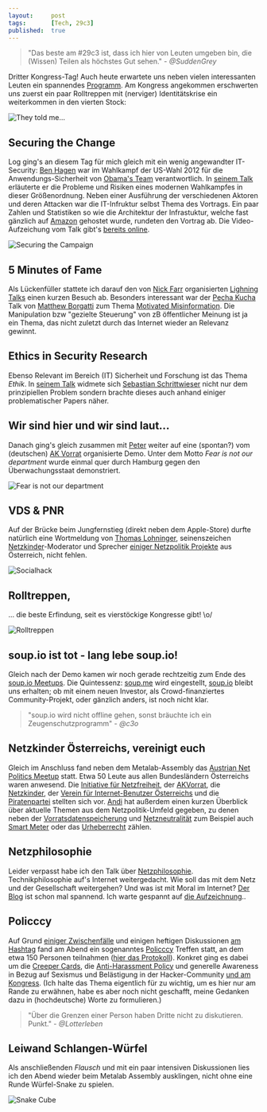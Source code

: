 ```yaml
---
layout: 	post
tags: 		[Tech, 29c3]
published: 	true
---
```


> "Das beste am #29c3 ist, dass ich hier von Leuten umgeben bin, die (Wissen) Teilen als höchstes Gut sehen." - *@SuddenGrey*

Dritter Kongress-Tag! Auch heute erwartete uns neben vielen interessanten Leuten ein spannendes [Programm](http://events.ccc.de/congress/2012/Fahrplan/day_2012-12-29.en.html). Am Kongress angekommen erschwerten uns zuerst ein paar Rolltreppen mit (nerviger) Identitätskrise ein weiterkommen in den vierten Stock:

![They told me...](http://2904.cc/blogimg/29c3/3_0_stairs.jpg)

## Securing the Change

Log ging's an diesem Tag für mich gleich mit ein wenig angewandter IT-Security: [Ben Hagen](https://twitter.com/benhagen) war im Wahlkampf der US-Wahl 2012 für die Anwendungs-Sicherheit von [Obama's Team](http://www.p2012.org/candidates/obamaorg.html) verantwortlich. In [seinem Talk](http://events.ccc.de/congress/2012/Fahrplan/events/5177.en.html) erläuterte er die Probleme und Risiken eines modernen Wahlkampfes in dieser Größenordnung. Neben einer Ausführung der verschiedenen Aktoren und deren Attacken war die IT-Infruktur selbst Thema des Vortrags. Ein paar Zahlen und Statistiken so wie die Architektur der Infrastuktur, welche fast gänzlich auf [Amazon](http://aws.amazon.com/de/) gehostet wurde, rundeten den Vortrag ab.
Die Video-Aufzeichung vom Talk gibt's [bereits online](http://www.youtube.com/watch?v=u5m18wFvBqY). 

![Securing the Campaign](http://2904.cc/blogimg/29c3/3_1_campaign.jpg)

## 5 Minutes of Fame

Als Lü­cken­fül­ler stattete ich darauf den von [Nick Farr](https://twitter.com/Nickf4rr) organisierten [Lighning Talks](http://events.ccc.de/congress/2012/wiki/Lightning_Talks#Day_3) einen kurzen Besuch ab. Besonders interessant war der [Pecha Kucha](http://de.wikipedia.org/wiki/Pecha_Kucha) Talk von [Matthew Borgatti](http://har.ms/) zum Thema [Motivated Misinformation](http://har.ms/misinformation/). Die Manipulation bzw "gezielte Steuerung" von zB öffentlicher Meinung ist ja ein Thema, das nicht zuletzt durch das Internet wieder an Relevanz gewinnt.

## Ethics in Security Research

Ebenso Relevant im Bereich (IT) Sicherheit und Forschung ist das Thema *Ethik*. In [seinem Talk](http://events.ccc.de/congress/2012/Fahrplan/events/5077.en.html) widmete sich [Sebastian Schrittwieser](http://www.sba-research.org/team/researchers/sebastian-schrittwieser/) nicht nur dem prinzipiellen Problem sondern brachte dieses auch anhand einiger problematischer Papers näher.

## Wir sind hier und wir sind laut...

Danach ging's gleich zusammen mit [Peter](https://twitter.com/PeterTheOne) weiter auf eine (spontan?) vom (deutschen) [AK Vorrat](http://www.vorratsdatenspeicherung.de/) organisierte Demo. Unter dem Motto *Fear is not our department* wurde einmal quer durch Hamburg gegen den Überwachungsstaat demonstriert. 

![Fear is not our department](http://2904.cc/blogimg/29c3/3_2_demo.jpg)

## VDS & PNR

Auf der Brücke beim Jungfernstieg (direkt neben dem Apple-Store) durfte natürlich eine Wortmeldung von [Thomas Lohninger](http://socialhack.eu/), seinenszeichen [Netzkinder](https://www.netzkinder.at/)-Moderator und Sprecher [einiger Netzpolitik Projekte](https://netzfreiheit.org/) aus Österreich, nicht fehlen. 

![Socialhack](http://2904.cc/blogimg/29c3/3_3_demo2.jpg)

## Rolltreppen,

... die beste Erfindung, seit es vierstöckige Kongresse gibt! \o/

![Rolltreppen](http://2904.cc/blogimg/29c3/3_4_rollstreppe.jpg)

## soup.io ist tot - lang lebe soup.io!

Gleich nach der Demo kamen wir noch gerade rechtzeitig zum Ende des [soup.io Meetups](http://kitchen.soup.io/post/293561720/Dec-29-2012-29C3-Soup-io-meetup). Die Quintessenz: [soup.me](http://www.soup.me) wird eingestellt, [soup.io](https://www.soup.io/) bleibt uns erhalten; ob mit einem neuen Investor, als Crowd-finanziertes Community-Projekt, oder gänzlich anders, ist noch nicht klar.

> "soup.io wird nicht offline gehen, sonst bräuchte ich ein Zeugenschutzprogramm" - *@c3o*

## Netzkinder Österreichs, vereinigt euch

Gleich im Anschluss fand neben dem Metalab-Assembly das [Austrian Net Politics Meetup](https://events.ccc.de/congress/2012/wiki/Austrian_Net_Politics_Meetup) statt. Etwa 50 Leute aus allen Bundesländern Österreichs waren anwesend. Die [Initiative für Netzfreiheit](https://netzfreiheit.org/), der [AKVorrat](http://akvorrat.at/), die [Netzkinder](https://www.netzkinder.at/), der [Verein für Internet-Benutzer Österreichs](https://www.vibe.at/) und die [Piratenpartei](http://piratenpartei.at/) stellten sich vor. 
[Andi](https://twitter.com/RedplanetAT) hat außerdem einen kurzen Überblick über aktuelle Themen aus dem Netzpolitik-Umfeld gegeben, zu denen neben der [Vorratsdatenspeicherung](https://zeichnemit.at/) und [Netzneutralität](https://unsernetz.at/) zum Beispiel auch [Smart Meter](http://de.wikipedia.org/wiki/Smart_Meter) oder das [Urheberrecht](http://urheberrecht.vibe.at/) zählen.

## Netzphilosophie 

Leider verpasst habe ich den Talk über [Netzphilosophie](http://events.ccc.de/congress/2012/Fahrplan/events/5179.en.html). Technikphilosophie auf's Internet weitergedacht. Wie soll das mit dem Netz und der Gesellschaft weitergehen? Und was ist mit Moral im Internet? [Der Blog](http://netzphilosophie.org/) ist schon mal spannend. Ich warte gespannt auf [die Aufzeichnung](http://mirror.fem-net.de/CCC/29C3/)..

## Policccy

Auf Grund [einiger Zwischenfälle](http://popcccorn.de/) und einigen heftigen Diskussionen [am Hashtag](https://twitter.com/search/realtime?q=%2329c3) fand am Abend ein sogenanntes [Policccy](https://twitter.com/search/realtime?q=%23policccy) Treffen statt, an dem etwa 150 Personen teilnahmen ([hier das Protokoll](http://pastebin.com/TWVPYtrZ)). Konkret ging es dabei um die [Creeper Cards](https://events.ccc.de/congress/2012/wiki/Creepercards), die [Anti-Harassment Policy](https://events.ccc.de/congress/2012/wiki/29C3_Anti-Harassment_Policy) und generelle Awareness in Bezug auf Sexismus und Belästigung in der Hacker-Community [und am Kongress](http://geekfeminism.wikia.com/wiki/Chaos_Communications_Congress_29_incidents).
(Ich halte das Thema eigentlich für zu wichtig, um es hier nur am Rande zu erwähnen, habe es aber noch nicht geschafft, meine Gedanken dazu in (hochdeutsche) Worte zu formulieren.)
 
> "Über die Grenzen einer Person haben Dritte nicht zu diskutieren. Punkt." - *@Lotterleben*

## Leiwand Schlangen-Würfel

Als anschließenden *Flausch* und mit ein paar intensiven Diskussionen lies ich den Abend wieder beim Metalab Assembly ausklingen, nicht ohne eine Runde Würfel-Snake zu spielen.

![Snake Cube](http://2904.cc/blogimg/29c3/3_5_snake.jpg)

